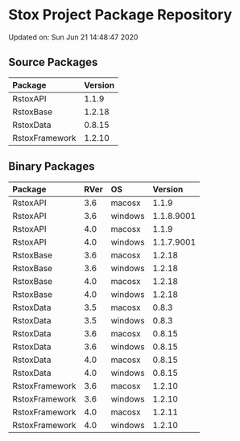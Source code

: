 # Stox Project Package Repository


Updated on: Sun Jun 21 14:48:47 2020
## Source Packages

|Package        |Version |
|:--------------|:-------|
|RstoxAPI       |1.1.9   |
|RstoxBase      |1.2.18  |
|RstoxData      |0.8.15  |
|RstoxFramework |1.2.10  |

## Binary Packages

|Package        |RVer |OS      |Version    |
|:--------------|:----|:-------|:----------|
|RstoxAPI       |3.6  |macosx  |1.1.9      |
|RstoxAPI       |3.6  |windows |1.1.8.9001 |
|RstoxAPI       |4.0  |macosx  |1.1.9      |
|RstoxAPI       |4.0  |windows |1.1.7.9001 |
|RstoxBase      |3.6  |macosx  |1.2.18     |
|RstoxBase      |3.6  |windows |1.2.18     |
|RstoxBase      |4.0  |macosx  |1.2.18     |
|RstoxBase      |4.0  |windows |1.2.18     |
|RstoxData      |3.5  |macosx  |0.8.3      |
|RstoxData      |3.5  |windows |0.8.3      |
|RstoxData      |3.6  |macosx  |0.8.15     |
|RstoxData      |3.6  |windows |0.8.15     |
|RstoxData      |4.0  |macosx  |0.8.15     |
|RstoxData      |4.0  |windows |0.8.15     |
|RstoxFramework |3.6  |macosx  |1.2.10     |
|RstoxFramework |3.6  |windows |1.2.10     |
|RstoxFramework |4.0  |macosx  |1.2.11     |
|RstoxFramework |4.0  |windows |1.2.10     |

